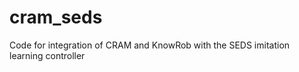 cram_seds
=========

Code for integration of CRAM and KnowRob with the SEDS imitation learning controller
